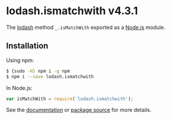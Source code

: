 # lodash.ismatchwith v4.3.1

The [lodash](https://lodash.com/) method `_.isMatchWith` exported as a [Node.js](https://nodejs.org/) module.

## Installation

Using npm:
```bash
$ {sudo -H} npm i -g npm
$ npm i --save lodash.ismatchwith
```

In Node.js:
```js
var isMatchWith = require('lodash.ismatchwith');
```

See the [documentation](https://lodash.com/docs#isMatchWith) or [package source](https://github.com/lodash/lodash/blob/4.3.1-npm-packages/lodash.ismatchwith) for more details.
